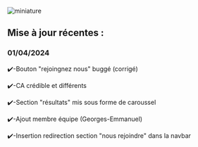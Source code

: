 ![miniature](https://github.com/AbdouScript/ModelsFansAgency/assets/93708457/4902c89c-6690-43af-8ea3-1a69803d9315)


## Mise à jour récentes :

### 01/04/2024

✔️-Bouton "rejoingnez nous" buggé (corrigé)

✔️-CA crédible et différents

✔️-Section "résultats" mis sous forme de caroussel

✔️-Ajout membre équipe (Georges-Emmanuel)

✔️-Insertion redirection section "nous rejoindre" dans la navbar

